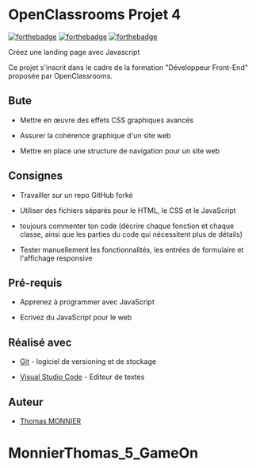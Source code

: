 # OpenClassrooms Projet 4

[![forthebadge](https://forthebadge.com/images/badges/uses-html.svg)](https://forthebadge.com) [![forthebadge](https://forthebadge.com/images/badges/uses-css.svg)](https://forthebadge.com) [![forthebadge](https://forthebadge.com/images/badges/made-with-javascript.svg)](https://forthebadge.com)

  

Créez une landing page avec Javascript

Ce projet s'inscrit dans le cadre de la formation "Développeur Front-End" proposée par OpenClassrooms.

  

## Bute

* Mettre en œuvre des effets CSS graphiques avancés

* Assurer la cohérence graphique d'un site web

* Mettre en place une structure de navigation pour un site web


## Consignes

* Travailler sur un repo GitHub forké

* Utiliser des fichiers séparés pour le HTML, le CSS et le JavaScript

* toujours commenter ton code (décrire chaque fonction et chaque classe, ainsi que les parties du code qui nécessitent plus de détails)

* Tester manuellement les fonctionnalités, les entrées de formulaire et l'affichage responsive

  

## Pré-requis

* Apprenez à programmer avec JavaScript

* Ecrivez du JavaScript pour le web



## Réalisé avec

* [Git](https://git-scm.com/download/win) - logiciel de versioning et de stockage

* [Visual Studio Code](https://code.visualstudio.com) - Editeur de textes

  

## Auteur

* [Thomas MONNIER](https://github.com/Thomahawok)
# MonnierThomas_5_GameOn
